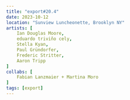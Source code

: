 ```yaml
---
title: "export#20.4"
date: 2023-10-12
location: "Sunview Luncheonette, Brooklyn NY"
artists: [
	Ian Douglas Moore,
	eduardo triviño cely,
	Stella Kyan,
	Paul Gründorfer,
    Frederic Stritter,
    Aaron Tripp
]
collabs: [
	Fabian Lanzmaier + Martina Moro
]
tags: [export]
---
```

